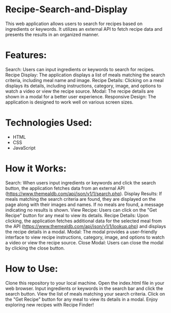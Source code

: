 # Recipe-Search-and-Display
This web application allows users to search for recipes based on ingredients or keywords. It utilizes an external API to fetch recipe data and presents the results in an organized manner.

# Features:
Search: Users can input ingredients or keywords to search for recipes.
Recipe Display: The application displays a list of meals matching the search criteria, including meal name and image.
Recipe Details: Clicking on a meal displays its details, including instructions, category, image, and options to watch a video or view the recipe source.
Modal: The recipe details are shown in a modal for a better user experience.
Responsive Design: The application is designed to work well on various screen sizes.

# Technologies Used:
- HTML
- CSS
- JavaScript

# How it Works:
Search: When users input ingredients or keywords and click the search button, the application fetches data from an external API (https://www.themealdb.com/api/json/v1/1/search.php).
Display Results: If meals matching the search criteria are found, they are displayed on the page along with their images and names. If no meals are found, a message indicating no results is shown.
View Recipe: Users can click on the "Get Recipe" button for any meal to view its details.
Recipe Details: Upon clicking, the application fetches additional data for the selected meal from the API (https://www.themealdb.com/api/json/v1/1/lookup.php) and displays the recipe details in a modal.
Modal: The modal provides a user-friendly interface to view recipe instructions, category, image, and options to watch a video or view the recipe source.
Close Modal: Users can close the modal by clicking the close button.

# How to Use:
Clone this repository to your local machine.
Open the index.html file in your web browser.
Input ingredients or keywords in the search bar and click the search button.
View the list of meals matching your search criteria.
Click on the "Get Recipe" button for any meal to view its details in a modal.
Enjoy exploring new recipes with Recipe Finder!





